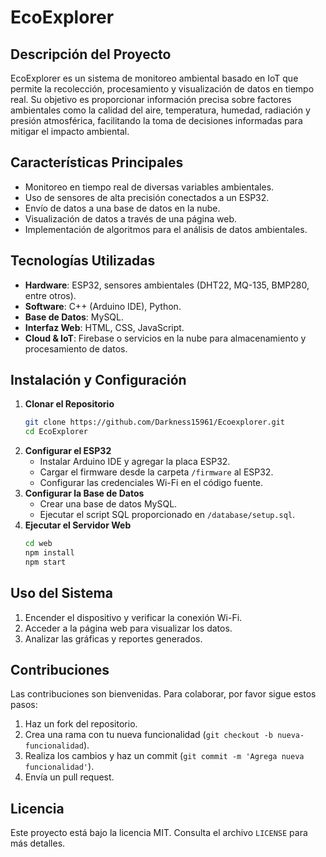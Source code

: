 # EcoExplorer

## Descripción del Proyecto
EcoExplorer es un sistema de monitoreo ambiental basado en IoT que permite la recolección, procesamiento y visualización de datos en tiempo real. Su objetivo es proporcionar información precisa sobre factores ambientales como la calidad del aire, temperatura, humedad, radiación y presión atmosférica, facilitando la toma de decisiones informadas para mitigar el impacto ambiental.

## Características Principales
- Monitoreo en tiempo real de diversas variables ambientales.
- Uso de sensores de alta precisión conectados a un ESP32.
- Envío de datos a una base de datos en la nube.
- Visualización de datos a través de una página web.
- Implementación de algoritmos para el análisis de datos ambientales.

## Tecnologías Utilizadas
- **Hardware**: ESP32, sensores ambientales (DHT22, MQ-135, BMP280, entre otros).
- **Software**: C++ (Arduino IDE), Python.
- **Base de Datos**: MySQL.
- **Interfaz Web**: HTML, CSS, JavaScript.
- **Cloud & IoT**: Firebase o servicios en la nube para almacenamiento y procesamiento de datos.

## Instalación y Configuración
1. **Clonar el Repositorio**
   ```bash
   git clone https://github.com/Darkness15961/Ecoexplorer.git
   cd EcoExplorer
   ```
2. **Configurar el ESP32**
   - Instalar Arduino IDE y agregar la placa ESP32.
   - Cargar el firmware desde la carpeta `/firmware` al ESP32.
   - Configurar las credenciales Wi-Fi en el código fuente.
3. **Configurar la Base de Datos**
   - Crear una base de datos MySQL.
   - Ejecutar el script SQL proporcionado en `/database/setup.sql`.
4. **Ejecutar el Servidor Web**
   ```bash
   cd web
   npm install
   npm start
   ```

## Uso del Sistema
1. Encender el dispositivo y verificar la conexión Wi-Fi.
2. Acceder a la página web para visualizar los datos.
3. Analizar las gráficas y reportes generados.

## Contribuciones
Las contribuciones son bienvenidas. Para colaborar, por favor sigue estos pasos:
1. Haz un fork del repositorio.
2. Crea una rama con tu nueva funcionalidad (`git checkout -b nueva-funcionalidad`).
3. Realiza los cambios y haz un commit (`git commit -m 'Agrega nueva funcionalidad'`).
4. Envía un pull request.

## Licencia
Este proyecto está bajo la licencia MIT. Consulta el archivo `LICENSE` para más detalles.
